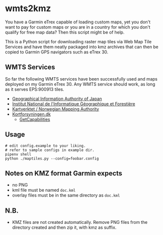 # wmts2kmz

You have a Garmin eTrex capable of loading custom maps, yet you don't want to pay for custom maps or you are in a country for which you don't qualify for free map data? Then this script might be of help.

This is a Python script for downloading raster map tiles via Web Map Tile Services and have them neatly packaged into kmz archives that can then be copied to Garmin GPS navigators such as eTrex 30.

## WMTS Services
So far the following WMTS services have been successfully used and maps deployed on my Garmin eTrex 30. Any WMTS service should work, as long as it serves EPS:900913 tiles.
- [Geographical Information Authority of Japan](https://www.gsi.go.jp/)
- [Institut National de l'Informatique Géographique et Forestière](http://www.ign.fr/)
- [Kartverktet / Norwegian Mapping Authority](https://www.kartverket.no/)
- [Kortforsyningen.dk]()
  - [GetCapabilities](https://services.kortforsyningen.dk/service?request=GetCapabilities&version=1.1.1&servicename=topo25&service=WMS)

## Usage
```
# edit config.example to your liking.
# refer to sample configs in example dir.
pipenv shell
python ./maptiles.py --config=foobar.config
```

## Notes on KMZ format Garmin expects
* no PNG
* kml file must be named `doc.kml`
* overlay files must be in the same directory as `doc.kml`

## N.B.
- KMZ files are not created automatically. Remove PNG files from the directory created and then zip it, with kmz as suffix.
